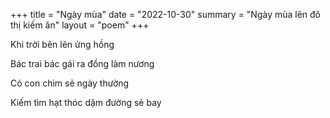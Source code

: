 +++
title =  "Ngày mùa"
date = "2022-10-30"
summary = "Ngày mùa lên đô thị kiếm ăn"
layout = "poem"
+++

Khi trời bẽn lẽn ửng hồng

Bác trai bác gái ra đồng làm nương

Có con chim sẻ ngày thường

Kiếm tìm hạt thóc dặm đường sẻ bay


